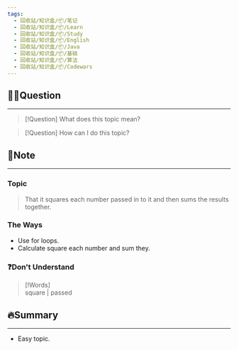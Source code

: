 ```yaml
---
tags:
  - 回收站/知识盒/📦/笔记
  - 回收站/知识盒/📦/Learn
  - 回收站/知识盒/📦/Study
  - 回收站/知识盒/📦/English
  - 回收站/知识盒/📦/Java
  - 回收站/知识盒/📦/基础
  - 回收站/知识盒/📦/算法
  - 回收站/知识盒/📦/Codewars
---
```


## 🙋‍♀️Question

---

> [!Question] What does this topic mean?

> [!Question] How can I do this topic?

## 📝Note

---

### Topic

> That it squares each number passed in to it and then sums the results together.

### The Ways

- Use for loops.
- Calculate square each number and sum they.

### ❓Don't Understand

> [!Words]  
> square | passed

## 🔥Summary

---
- Easy topic.
